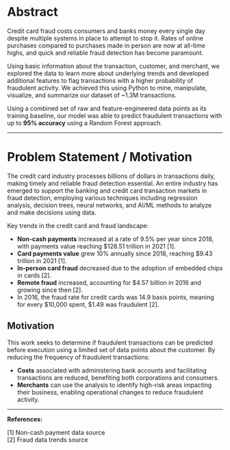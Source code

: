 # Abstract

Credit card fraud costs consumers and banks money every single day despite multiple systems in place to attempt to stop it. Rates of online purchases compared to purchases made in person are now at all-time highs, and quick and reliable fraud detection has become paramount. 

Using basic information about the transaction, customer, and merchant, we explored the data to learn more about underlying trends and developed additional features to flag transactions with a higher probability of fraudulent activity. We achieved this using Python to mine, manipulate, visualize, and summarize our dataset of ~1.3M transactions.

Using a combined set of raw and feature-engineered data points as its training baseline, our model was able to predict fraudulent transactions with up to **95% accuracy** using a Random Forest approach.

---

# Problem Statement / Motivation

The credit card industry processes billions of dollars in transactions daily, making timely and reliable fraud detection essential. An entire industry has emerged to support the banking and credit card transaction markets in fraud detection, employing various techniques including regression analysis, decision trees, neural networks, and AI/ML methods to analyze and make decisions using data.

Key trends in the credit card and fraud landscape:

- **Non-cash payments** increased at a rate of 9.5% per year since 2018, with payments value reaching $128.51 trillion in 2021 [1].
- **Card payments value** grew 10% annually since 2018, reaching $9.43 trillion in 2021 [1].
- **In-person card fraud** decreased due to the adoption of embedded chips in cards [2].
- **Remote fraud** increased, accounting for $4.57 billion in 2016 and growing since then [2].
- In 2016, the fraud rate for credit cards was 14.9 basis points, meaning for every $10,000 spent, $1.49 was fraudulent [2].

## Motivation

This work seeks to determine if fraudulent transactions can be predicted before execution using a limited set of data points about the customer. By reducing the frequency of fraudulent transactions:

- **Costs** associated with administering bank accounts and facilitating transactions are reduced, benefiting both corporations and consumers.
- **Merchants** can use the analysis to identify high-risk areas impacting their business, enabling operational changes to reduce fraudulent activity.

---

**References:**

[1] Non-cash payment data source  
[2] Fraud data trends source
